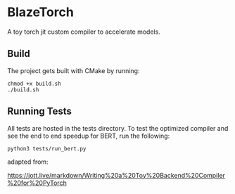 # BlazeTorch

A toy torch jit custom compiler to accelerate models.

## Build

The project gets built with CMake by running:
```
chmod +x build.sh
./build.sh
```

## Running Tests

All tests are hosted in the tests directory. To test the optimized compiler and see the end to end speedup for BERT, run the following:
```
python3 tests/run_bert.py
```

adapted from:

https://jott.live/markdown/Writing%20a%20Toy%20Backend%20Compiler%20for%20PyTorch

